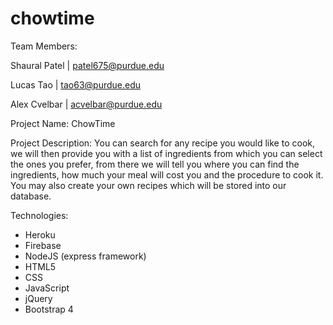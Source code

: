 # chowtime

Team Members:

Shaural Patel | patel675@purdue.edu

Lucas Tao | tao63@purdue.edu

Alex Cvelbar | acvelbar@purdue.edu

Project Name: ChowTime

Project Description:
You can search for any recipe you would like to cook, we will then provide you with a list of ingredients from which you can select the ones you prefer, from there we will tell you where you can find the ingredients, how much your meal will cost you and the procedure to cook it.
You may also create your own recipes which will be stored into our database.

Technologies:
- Heroku
- Firebase
- NodeJS (express framework)
- HTML5
- CSS
- JavaScript
- jQuery
- Bootstrap 4
